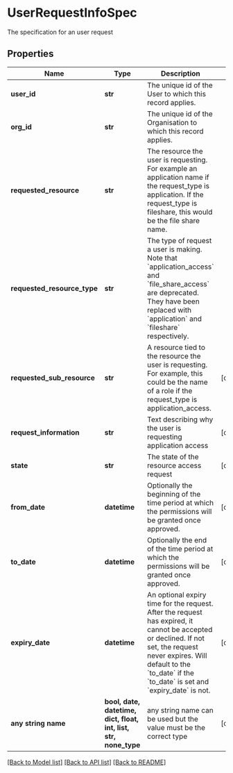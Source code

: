 # UserRequestInfoSpec

The specification for an user request

## Properties
Name | Type | Description | Notes
------------ | ------------- | ------------- | -------------
**user_id** | **str** | The unique id of the User to which this record applies.  | 
**org_id** | **str** | The unique id of the Organisation to which this record applies.  | 
**requested_resource** | **str** | The resource the user is requesting. For example an application name if the request_type is application. If the request_type is fileshare, this would be the file share name.  | 
**requested_resource_type** | **str** | The type of request a user is making. Note that &#x60;application_access&#x60; and &#x60;file_share_access&#x60; are deprecated. They have been replaced with &#x60;application&#x60; and &#x60;fileshare&#x60; respectively.  | 
**requested_sub_resource** | **str** | A resource tied to the resource the user is requesting. For example, this could be the name of a role if the request_type is application_access.  | [optional] 
**request_information** | **str** | Text describing why the user is requesting application access | [optional] 
**state** | **str** | The state of the resource access request | [optional] 
**from_date** | **datetime** | Optionally the beginning of the time period at which the permissions will be granted once approved.  | [optional] 
**to_date** | **datetime** | Optionally the end of the time period at which the permissions will be granted once approved.  | [optional] 
**expiry_date** | **datetime** | An optional expiry time for the request. After the request has expired, it cannot be accepted or declined. If not set, the request never expires. Will default to the &#x60;to_date&#x60; if the &#x60;to_date&#x60; is set and &#x60;expiry_date&#x60; is not.  | [optional] 
**any string name** | **bool, date, datetime, dict, float, int, list, str, none_type** | any string name can be used but the value must be the correct type | [optional]

[[Back to Model list]](../README.md#documentation-for-models) [[Back to API list]](../README.md#documentation-for-api-endpoints) [[Back to README]](../README.md)


